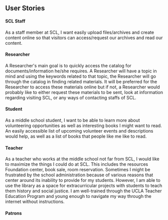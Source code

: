 ## User Stories

#### SCL Staff
As a staff member at SCL, I want easily upload files/archives and create content online so that visitors can access/request our archives and read our content.

#### Researcher
A Researcher's main goal is to quickly access the catalog for documents/information he/she requires. A Researcher will have a topic in mind and using the keywords related to that topic, the Researcher will go through the catalog in finding related materials. It will be preferred for the Researcher to access these materials online but if not, a Researcher would probably like to either request these materials to be sent, look at information regarding visiting SCL, or any ways of contacting staffs of SCL.

#### Student
As a middle school student, I want to be able to learn more about volunteering opportunities as well as interesting books I might want to read. An easily accessible list of upcoming volunteer events and descriptions would help, as well as a list of books that people like me like to read.

#### Teacher
As a teacher who works at the middle school not far from SCL, I would like to maximize the things I could do at SCL. This includes the resources Foundation center, book sale, room reservation. Sometimes I might be frustrated by the school administration because of various reasons that center around its inability to provide for my students. However, I am able to use the library as a space for extracurricular projects with students to teach them history and social justice. I am well-trained through the UCLA Teacher Education Program and young enough to navigate my way through the internet without instructions.  
#### Patrons
